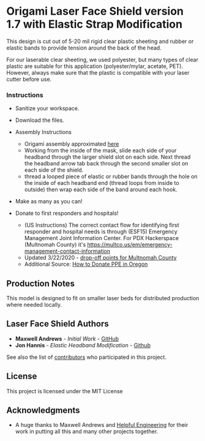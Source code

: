 # Origami Laser Face Shield version 1.7 with Elastic Strap Modification

This design is cut out of 5-20 mil rigid clear plastic sheeting and rubber or elastic bands to provide tension around the back of the head. 

For our laserable clear sheeting, we used polyester, but many types of clear plastic are suitable for this application (polyester/mylar, acetate, PET). However, always make sure that the plastic is compatible with your laser cutter before use.

### Instructions

* Sanitize your workspace.

* Download the files.

* Assembly Instructions
  * Origami assembly approximated [here](https://www.youtube.com/watch?v=PY7l819OARc)
  * Working from the inside of the mask, slide each side of your headband through the larger shield slot on each side. Next thread the headband arrow tab back through the second smaller slot on each side of the shield.
  * thread a looped piece of elastic or rubber bands through the hole on the inside of each headband end (thread loops from inside to outside) then wrap each side of the band around each hook.

* Make as many as you can!

* Donate to first responders and hospitals! 
  * (US Instructions) The correct contact flow for identifying first responder and hospital needs is through (ESF15) Emergency Management Joint Information Center. For PDX Hackerspace (Multnomah County) it's https://multco.us/em/emergency-management-contact-information
  * Updated 3/22/2020 - [drop-off points for Multnomah County](https://www.myoregon.gov/2020/03/19/medical-professionals-asked-to-donate-surplus-ppe/?fbclid=IwAR2NB61SkEIvVmJIJs4YR7h7PvNmgK6z7GaP1kakN_UZAFjI-Oq7X_tPQ1Y)
  * Additional Source: [How to Donate PPE in Oregon](https://www.myoregon.gov/2020/03/19/medical-professionals-asked-to-donate-surplus-ppe)

## Production Notes 

This model is designed to fit on smaller laser beds for distributed production where needed locally.

## Laser Face Shield Authors

* **Maxwell Andrews** - *Initial Work* - [GitHub](https://github.com/madmaxbr5)
* **Jon Hannis** - *Elastic Headband Modification* - [Github](https://github.com/jonhannis)

See also the list of [contributors](https://github.com/your/project/contributors) who participated in this project.

## License

This project is licensed under the MIT License

## Acknowledgments

* A huge thanks to Maxwell Andrews and [Helpful Engineering](https://helpfulengineering.org) for their work in putting all this and many other projects together.
